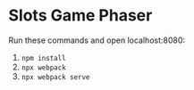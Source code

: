 # Slots Game Phaser
 
Run these commands and open localhost:8080:

1) `npm install`
2) `npx webpack`
3) `npx webpack serve`